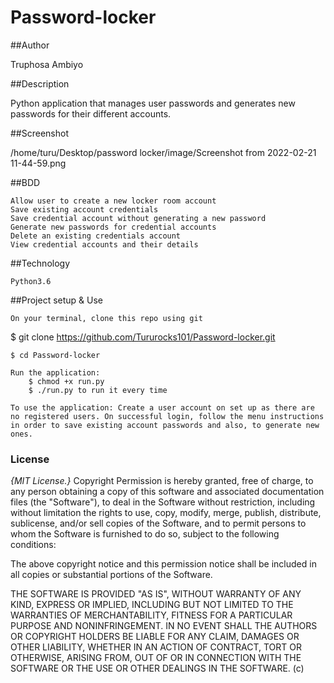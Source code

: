 # Password-locker

##Author

Truphosa Ambiyo

##Description

Python application that manages user passwords and generates new passwords for their different accounts.

##Screenshot

/home/turu/Desktop/password locker/image/Screenshot from 2022-02-21 11-44-59.png

##BDD

    Allow user to create a new locker room account
    Save existing account credentials
    Save credential account without generating a new password
    Generate new passwords for credential accounts
    Delete an existing credentials account
    View credential accounts and their details

##Technology 

    Python3.6
   

##Project setup & Use

    On your terminal, clone this repo using git

$ git clone https://github.com/Tururocks101/Password-locker.git

    $ cd Password-locker

    Run the application:
        $ chmod +x run.py
        $ ./run.py to run it every time

    To use the application: Create a user account on set up as there are no registered users. On successful login, follow the menu instructions in order to save existing account passwords and also, to generate new ones.

### License

*{MIT License.}*
Copyright Permission is hereby granted, free of charge, to any person obtaining a copy
of this software and associated documentation files (the "Software"), to deal
in the Software without restriction, including without limitation the rights
to use, copy, modify, merge, publish, distribute, sublicense, and/or sell
copies of the Software, and to permit persons to whom the Software is
furnished to do so, subject to the following conditions:

The above copyright notice and this permission notice shall be included in all
copies or substantial portions of the Software.

THE SOFTWARE IS PROVIDED "AS IS", WITHOUT WARRANTY OF ANY KIND, EXPRESS OR
IMPLIED, INCLUDING BUT NOT LIMITED TO THE WARRANTIES OF MERCHANTABILITY,
FITNESS FOR A PARTICULAR PURPOSE AND NONINFRINGEMENT. IN NO EVENT SHALL THE
AUTHORS OR COPYRIGHT HOLDERS BE LIABLE FOR ANY CLAIM, DAMAGES OR OTHER
LIABILITY, WHETHER IN AN ACTION OF CONTRACT, TORT OR OTHERWISE, ARISING FROM,
OUT OF OR IN CONNECTION WITH THE SOFTWARE OR THE USE OR OTHER DEALINGS IN THE
SOFTWARE. (c)
